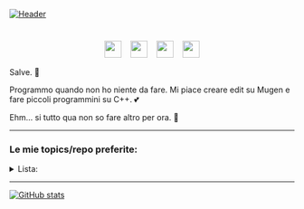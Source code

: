 [![Header](https://lh6.googleusercontent.com/BcTSq6LJrq234H_1rE4B9etOCiy41nVz48gRuNHahjOAK72Ab1j4i9Eeme6pIxVYxlyHO2oxHGvEpEEwPcZ_=w1879-h939-rw "Header")](https://github.com/okihaito)

<h1></h1>
<p align="center">
<a href="https://www.youtube.com/channel/UCvpCMNheDqnMlh2jDHI6lPw" rel="nofollow"><img height="30" src="https://www.freeiconspng.com/uploads/hd-youtube-logo-png-transparent-background-20.png" style="max-width:100%;"></a>
  &nbsp;&nbsp;
<a href="https://steamcommunity.com/profiles/76561198965646963" rel="nofollow"><img height="30" src="https://www.isnotdown.it/assets/pics/steam.png" style="max-width:100%;"></a>
  &nbsp;&nbsp;
<a href="https://www.instagram.com/okihaito/" rel="nofollow"><img height="30" src="https://assets.stickpng.com/images/580b57fcd9996e24bc43c521.png" style="max-width:100%;"></a>
  &nbsp;&nbsp;
<a href="https://open.spotify.com/user/dhonwgff9zdavjl6lk3v3atl0?si=bf8f29edf28e4a0d" rel="nofollow"><img height="30" src="https://www.freepnglogos.com/uploads/spotify-logo-png/spotify-photo-of-logo-16.png" style="max-width:100%;"></a>
<p align="right">
  <p>Salve. 👋</p>
  <p>Programmo quando non ho niente da fare. Mi piace creare edit su Mugen e fare piccoli programmini su C++. 💕</p>
  <p>Ehm... si tutto qua non so fare altro per ora. 🌱</p>

<hr></hr>

### Le mie topics/repo preferite:

<details>
  <summary>Lista:</summary>
  <p><a href="https://github.com/topics/betterdiscord-theme" rel="nofollow">Temi Discord</a></p>
  <p><a href="https://github.com/ecriminal/Discord-Exploit-Collection" rel="nofollow">Exploit Discord (Python)</a></p>
  <p><a href="https://gist.github.com/Fobxx/107e2bad2bf7312cd49431c696aac912" rel="nofollow">Skin Cookiezi osu!</a></p>
  <p>Altri in arrivo...</p>
</details>

<p align="left">
<a href="https://github.com/okihaito" rel="nofollow" src="https://lh3.googleusercontent.com/fife/ABSRlIqilfX97Kbriy2LzwEGBZdzxYfO1_ztoD6OgtOxoEc3Iau1ZWcqqe-1jG3w51YggHdnEfLFexDgkOzQ_ZGiV_IAs-fA4wvY8wHQlFwNfDzv-NhUobSL_okFmODameKDN8jpkT_JjAK0z4ccxcSWvBxOFIzzCFBVUC33Nk5SKveU2FnVr_TXAyxB_ngxLdUCY_tEvRsiuE12HjkJlfR5t487P7bc-1ciGy-Bbv1RYdw82KpqjzHkbZ6js-CWb5b7ZiRK1YiXvkn2esyBUf52IFrm315xTLDWDTW89Ft14grVzf_cNsIbxnbHiBMWSxKsQzozqX9y2R3LQMyKX8-ekU92WaOEfuSF0JRLV6Sf1sUf1iP4tabcHInE34dMv8XSPdvboatRUryJwQjQv3dKjm__YnXRgKvIa6H4UwNClClDDTHuvSOhAdRd-gD8Bn-TrfBItp3RSiFCiNaeu0OsYa4uImozGMvRl8sVVktWnHQaD9vQGZ4L8Kun9dOZUPHC0yTWzBpP82BuKkyciGnUubWoEj_63s5BlnMLF-Zo9zu_3otVZkCT_eLhZUe2ooe3OwX_ASrlmRKcDVemgl0-LGv6ysHNihyBtfYorHD_1cldzoODGyA0rZYZxPjGI1585EqR9OSY3n_Gb3aZ03x2aCSFITRTtJGig_etXutAP_aGFkfBHQK3qXGKmObOw5R8BEvysIGL2ej80oqFpcNp-ajpeC4N4A0XT_Y=w1879-h939-ft" style="max-width:100%;"></a>

<hr></hr>

<p align="center">
  
[![GitHub stats](https://github-readme-stats.vercel.app/api?username=okihaito&show_icons=true&theme=highcontrast)](https://github.com/anuraghazra/github-readme-stats)
